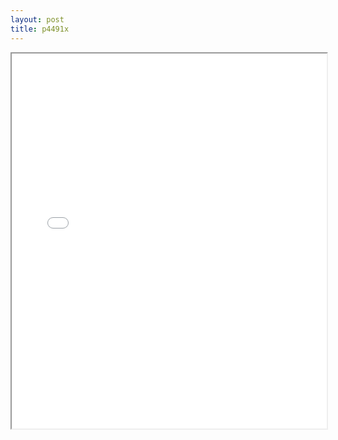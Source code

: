 ```yaml
---
layout: post
title: p4491x
---
```


<div class="pdf-container">
<iframe src="/assets/pdfs/p4491x.pdf" height="600" width="100%" allowFullScreen="true"></iframe>
</div>

